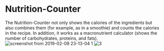 # Nutrition-Counter
The Nutrition-Counter not only shows the calories of the ingredients but also combines them (for example, as in a smoothie) and counts the calories in the recipe. In addition, it works as a macronutrient calculator (shows the number of carbohydrates, proteins, and fats).
![screenshot from 2019-02-09 23-13-04 1](https://user-images.githubusercontent.com/34042727/52555694-b7289c80-2dea-11e9-9e1d-6ea4b2028c48.png)
![3](https://user-images.githubusercontent.com/34042727/52556095-d247dc00-2deb-11e9-8dca-510f99bce92b.png)
